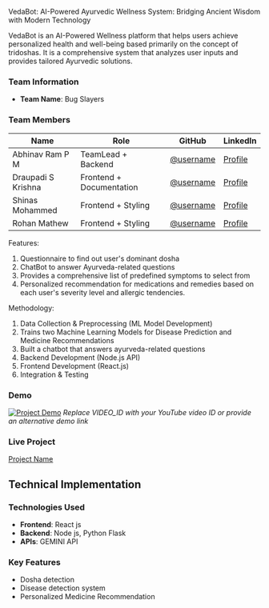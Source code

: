 VedaBot: AI-Powered Ayurvedic Wellness System: Bridging Ancient Wisdom with Modern Technology

VedaBot is an AI-Powered Wellness platform that helps users achieve personalized health and well-being based primarily on the concept of tridoshas. It is a comprehensive system that analyzes user inputs and provides tailored Ayurvedic solutions. 

### Team Information
- **Team Name**: Bug Slayers

  
### Team Members
| Name | Role | GitHub | LinkedIn |
|------|------|--------|----------|
| Abhinav Ram P M | TeamLead + Backend | [@username](https://github.com/username) | [Profile](https://linkedin.com/in/username) |
| Draupadi S Krishna | Frontend + Documentation | [@username](https://github.com/username) | [Profile](https://linkedin.com/in/username) |
| Shinas Mohammed | Frontend + Styling | [@username](https://github.com/username) | [Profile](https://linkedin.com/in/username) |
| Rohan Mathew | Frontend + Styling | [@username](https://github.com/username) | [Profile](https://linkedin.com/in/username) |

Features: 
1. Questionnaire to find out user's dominant dosha
2. ChatBot to answer Ayurveda-related questions
3. Provides a comprehensive list of predefined symptoms to select from
4. Personalized recommendation for medications and remedies based on each user's severity level and allergic tendencies.

Methodology:
1. Data Collection & Preprocessing (ML Model Development)
2. Trains two  Machine Learning Models for Disease Prediction and Medicine Recommendations
3. Built a chatbot that answers ayurveda-related questions
4. Backend Development (Node.js API)
5. Frontend Development (React.js)
6. Integration & Testing

### Demo
[![Project Demo](https://img.youtube.com/vi/VIDEO_ID/0.jpg)](https://www.youtube.com/watch?v=VIDEO_ID)
_Replace VIDEO_ID with your YouTube video ID or provide an alternative demo link_

### Live Project
[Project Name](https://your-project-url.com)

## Technical Implementation

### Technologies Used
- **Frontend**: React js
- **Backend**: Node js, Python Flask
- **APIs**: GEMINI API


### Key Features
- Dosha detection
- Disease detection system
- Personalized Medicine Recommendation 

